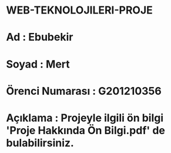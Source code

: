 # WEB-TEKNOLOJILERI-PROJE

# Ad : Ebubekir  
# Soyad : Mert
# Örenci Numarası : G201210356	
# Açıklama : Projeyle ilgili ön bilgi 'Proje Hakkında Ön Bilgi.pdf' de bulabilirsiniz.
